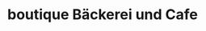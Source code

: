 ---
title: "boutique Bäckerei und Cafe"
url: /bad-rappenau/boutique-baeckerei-und-cafe/
shop: Bäckerei
---